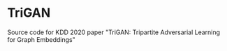 # TriGAN
 Source code for KDD 2020 paper "TriGAN: Tripartite Adversarial Learning for Graph Embeddings"
